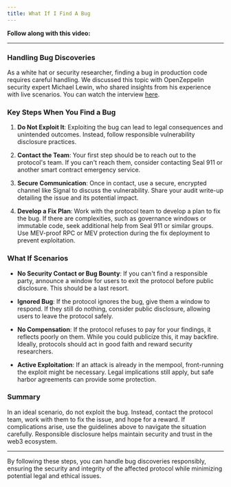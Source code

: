 ```yaml
---
title: What If I Find A Bug
---
```


**Follow along with this video:**

---

### Handling Bug Discoveries

As a white hat or security researcher, finding a bug in production code requires careful handling. We discussed this topic with OpenZeppelin security expert Michael Lewin, who shared insights from his experience with live scenarios. You can watch the interview [here](https://www.youtube.com/watch?v=KhmRoF1NynM).

### Key Steps When You Find a Bug

1. **Do Not Exploit It**: Exploiting the bug can lead to legal consequences and unintended outcomes. Instead, follow responsible vulnerability disclosure practices.

2. **Contact the Team**: Your first step should be to reach out to the protocol's team. If you can't reach them, consider contacting Seal 911 or another smart contract emergency service.

3. **Secure Communication**: Once in contact, use a secure, encrypted channel like Signal to discuss the vulnerability. Share your audit write-up detailing the issue and its potential impact.

4. **Develop a Fix Plan**: Work with the protocol team to develop a plan to fix the bug. If there are complexities, such as governance windows or immutable code, seek additional help from Seal 911 or similar groups. Use MEV-proof RPC or MEV protection during the fix deployment to prevent exploitation.

### What If Scenarios

- **No Security Contact or Bug Bounty**: If you can't find a responsible party, announce a window for users to exit the protocol before public disclosure. This should be a last resort.
- **Ignored Bug**: If the protocol ignores the bug, give them a window to respond. If they still do nothing, consider public disclosure, allowing users to leave the protocol safely.

- **No Compensation**: If the protocol refuses to pay for your findings, it reflects poorly on them. While you could publicize this, it may backfire. Ideally, protocols should act in good faith and reward security researchers.

- **Active Exploitation**: If an attack is already in the mempool, front-running the exploit might be necessary. Legal implications still apply, but safe harbor agreements can provide some protection.

### Summary

In an ideal scenario, do not exploit the bug. Instead, contact the protocol team, work with them to fix the issue, and hope for a reward. If complications arise, use the guidelines above to navigate the situation carefully. Responsible disclosure helps maintain security and trust in the web3 ecosystem.

---

By following these steps, you can handle bug discoveries responsibly, ensuring the security and integrity of the affected protocol while minimizing potential legal and ethical issues.
